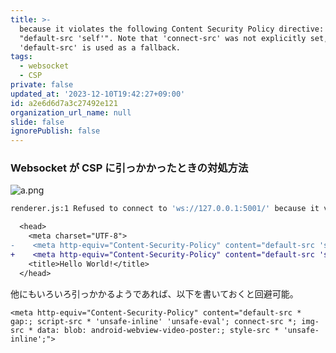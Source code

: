 ```yaml
---
title: >-
  because it violates the following Content Security Policy directive:
  "default-src 'self'". Note that 'connect-src' was not explicitly set, so
  'default-src' is used as a fallback.
tags:
  - websocket
  - CSP
private: false
updated_at: '2023-12-10T19:42:27+09:00'
id: a2e6d6d7a3c27492e121
organization_url_name: null
slide: false
ignorePublish: false
---
```


### Websocket が CSP に引っかかったときの対処方法

![a.png](https://qiita-image-store.s3.ap-northeast-1.amazonaws.com/0/59081/4b4c9c9e-fc48-f3b1-dd7b-a317c4529e8c.png)

```bash
renderer.js:1 Refused to connect to 'ws://127.0.0.1:5001/' because it violates the following Content Security Policy directive: "default-src 'self'". Note that 'connect-src' was not explicitly set, so 'default-src' is used as a fallback.
```

```diff
  <head>
    <meta charset="UTF-8">
-    <meta http-equiv="Content-Security-Policy" content="default-src 'self'; script-src 'self';">
+    <meta http-equiv="Content-Security-Policy" content="default-src 'self'; script-src 'self'; connect-src 'self' ws:;">
    <title>Hello World!</title>
  </head>
```

他にもいろいろ引っかかるようであれば、以下を書いておくと回避可能。

```
<meta http-equiv="Content-Security-Policy" content="default-src * gap:; script-src * 'unsafe-inline' 'unsafe-eval'; connect-src *; img-src * data: blob: android-webview-video-poster:; style-src * 'unsafe-inline';">
```
